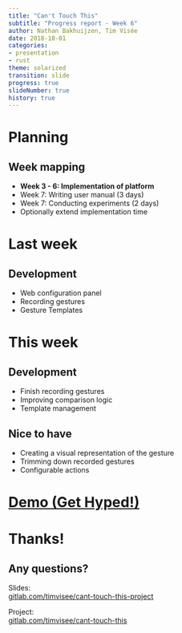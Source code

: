 ```yaml
---
title: "Can't Touch This"
subtitle: "Progress report - Week 6"
author: Nathan Bakhuijzen, Tim Visée
date: 2018-10-01
categories:
- presentation
- rust
theme: solarized
transition: slide
progress: true
slideNumber: true
history: true
---
```


# Planning

## Week mapping
* **Week 3 - 6: Implementation of platform**
* Week 7: Writing user manual (3 days)
* Week 7: Conducting experiments (2 days)
* Optionally extend implementation time

# Last week

## Development
* Web configuration panel
* Recording gestures
* Gesture Templates

# This week

## Development
* Finish recording gestures
* Improving comparison logic
* Template management

## Nice to have
* Creating a visual representation of the gesture
* Trimming down recorded gestures
* Configurable actions

# [Demo (Get Hyped!)](http://localhost:8000)

# Thanks!

## Any questions?

Slides:  
[gitlab.com/timvisee/cant-touch-this-project](https://gitlab.com/timvisee/cant-touch-this-project)

Project:  
[gitlab.com/timvisee/cant-touch-this](https://gitlab.com/timvisee/cant-touch-this)
